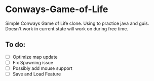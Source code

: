 # Conways-Game-of-Life

Simple Conways Game of Life clone. Using to practice java and guis. Doesn't work in current state will work on during free time.

## To do:
- [ ] Optimize map update
- [ ] Fix Spawning issue
- [ ] Possibly add mouse support
- [ ] Save and Load Feature
